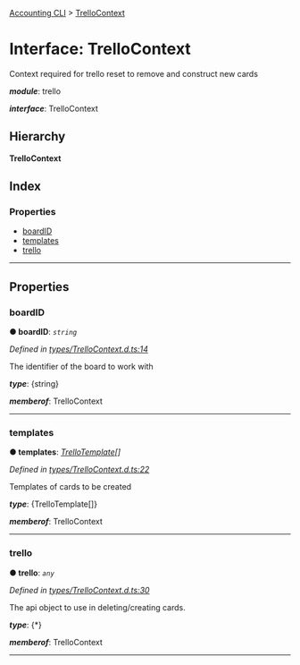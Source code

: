[Accounting CLI](../README.md) > [TrelloContext](../interfaces/trellocontext.md)

# Interface: TrelloContext

Context required for trello reset to remove and construct new cards

*__module__*: trello

*__interface__*: TrelloContext

## Hierarchy

**TrelloContext**

## Index

### Properties

* [boardID](trellocontext.md#boardid)
* [templates](trellocontext.md#templates)
* [trello](trellocontext.md#trello)

---

## Properties

<a id="boardid"></a>

###  boardID

**● boardID**: *`string`*

*Defined in [types/TrelloContext.d.ts:14](https://github.com/daniellacosse/accounting-cli/blob/17f3697/types/TrelloContext.d.ts#L14)*

The identifier of the board to work with

*__type__*: {string}

*__memberof__*: TrelloContext

___
<a id="templates"></a>

###  templates

**● templates**: *[TrelloTemplate](trellotemplate.md)[]*

*Defined in [types/TrelloContext.d.ts:22](https://github.com/daniellacosse/accounting-cli/blob/17f3697/types/TrelloContext.d.ts#L22)*

Templates of cards to be created

*__type__*: {TrelloTemplate\[\]}

*__memberof__*: TrelloContext

___
<a id="trello"></a>

###  trello

**● trello**: *`any`*

*Defined in [types/TrelloContext.d.ts:30](https://github.com/daniellacosse/accounting-cli/blob/17f3697/types/TrelloContext.d.ts#L30)*

The api object to use in deleting/creating cards.

*__type__*: {\*}

*__memberof__*: TrelloContext

___


